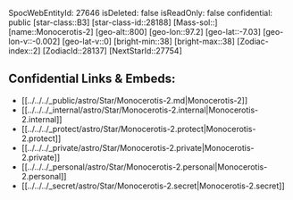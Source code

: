 ﻿---
location: [-7.03,-97.2,800]
type: Star
tags:
- astro/Star

---
SpocWebEntityId: 27646
isDeleted: false
isReadOnly: false
confidential: public
[star-class::B3]
[star-class-id::28188]
[Mass-sol::]
[name::Monocerotis-2]
[geo-alt::800]
[geo-lon::97.2]
[geo-lat::-7.03]
[geo-lon-v::-0.002]
[geo-lat-v::0]
[bright-min::38]
[bright-max::38]
[Zodiac-index::2]
[ZodiacId::28137]
[NextStarId::27754]



## Confidential Links & Embeds: 
- [[../../../_public/astro/Star/Monocerotis-2.md|Monocerotis-2]] 
- [[../../../_internal/astro/Star/Monocerotis-2.internal|Monocerotis-2.internal]] 
- [[../../../_protect/astro/Star/Monocerotis-2.protect|Monocerotis-2.protect]] 
- [[../../../_private/astro/Star/Monocerotis-2.private|Monocerotis-2.private]] 
- [[../../../_personal/astro/Star/Monocerotis-2.personal|Monocerotis-2.personal]] 
- [[../../../_secret/astro/Star/Monocerotis-2.secret|Monocerotis-2.secret]] 
